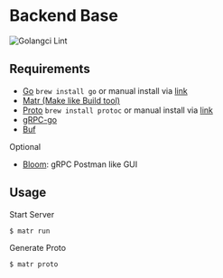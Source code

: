 # Backend Base

![Golangci Lint](https://github.com/euforic/backend-base/actions/workflows/golangci-lint.yml/badge.svg)

## Requirements

- [Go](https://golang.org) `brew install go` or manual install via [link](https://golang.org)
- [Matr (Make like Build tool)](https://github.com/matr-builder/matr)
- [Proto](https://developers.google.com/protocol-buffers) `brew install protoc` or manual install via [link](https://developers.google.com/protocol-buffers)
- [gRPC-go](https://grpc.io/docs/languages/go/quickstart/)
- [Buf](https://docs.buf.build/installation/)

Optional

- [Bloom](https://github.com/uw-labs/bloomrpc): gRPC Postman like GUI 

## Usage

Start Server
```
$ matr run
```

Generate Proto

```
$ matr proto
```

